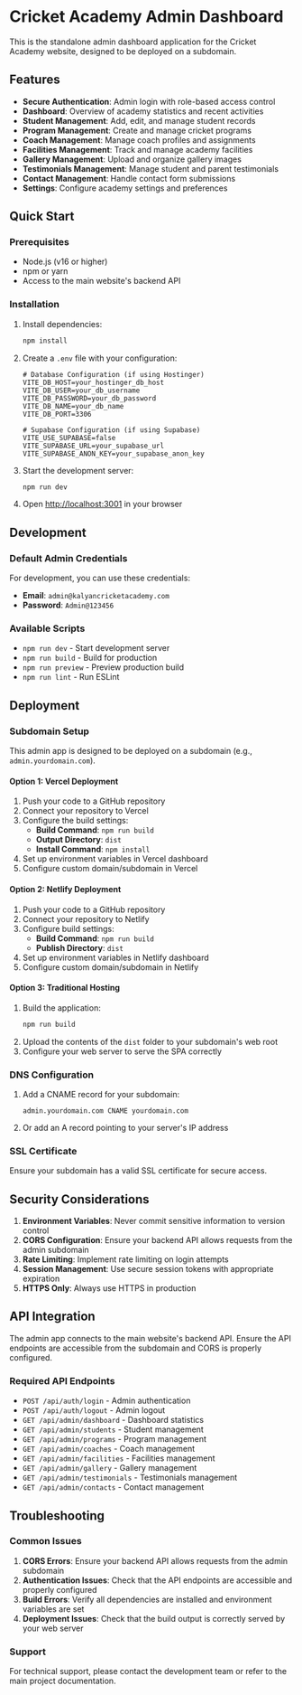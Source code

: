 # Cricket Academy Admin Dashboard

This is the standalone admin dashboard application for the Cricket Academy website, designed to be deployed on a subdomain.

## Features

- **Secure Authentication**: Admin login with role-based access control
- **Dashboard**: Overview of academy statistics and recent activities
- **Student Management**: Add, edit, and manage student records
- **Program Management**: Create and manage cricket programs
- **Coach Management**: Manage coach profiles and assignments
- **Facilities Management**: Track and manage academy facilities
- **Gallery Management**: Upload and organize gallery images
- **Testimonials Management**: Manage student and parent testimonials
- **Contact Management**: Handle contact form submissions
- **Settings**: Configure academy settings and preferences

## Quick Start

### Prerequisites

- Node.js (v16 or higher)
- npm or yarn
- Access to the main website's backend API

### Installation

1. Install dependencies:
   ```bash
   npm install
   ```

2. Create a `.env` file with your configuration:
   ```env
   # Database Configuration (if using Hostinger)
   VITE_DB_HOST=your_hostinger_db_host
   VITE_DB_USER=your_db_username
   VITE_DB_PASSWORD=your_db_password
   VITE_DB_NAME=your_db_name
   VITE_DB_PORT=3306

   # Supabase Configuration (if using Supabase)
   VITE_USE_SUPABASE=false
   VITE_SUPABASE_URL=your_supabase_url
   VITE_SUPABASE_ANON_KEY=your_supabase_anon_key
   ```

3. Start the development server:
   ```bash
   npm run dev
   ```

4. Open [http://localhost:3001](http://localhost:3001) in your browser

## Development

### Default Admin Credentials

For development, you can use these credentials:
- **Email**: `admin@kalyancricketacademy.com`
- **Password**: `Admin@123456`

### Available Scripts

- `npm run dev` - Start development server
- `npm run build` - Build for production
- `npm run preview` - Preview production build
- `npm run lint` - Run ESLint

## Deployment

### Subdomain Setup

This admin app is designed to be deployed on a subdomain (e.g., `admin.yourdomain.com`).

#### Option 1: Vercel Deployment

1. Push your code to a GitHub repository
2. Connect your repository to Vercel
3. Configure the build settings:
   - **Build Command**: `npm run build`
   - **Output Directory**: `dist`
   - **Install Command**: `npm install`
4. Set up environment variables in Vercel dashboard
5. Configure custom domain/subdomain in Vercel

#### Option 2: Netlify Deployment

1. Push your code to a GitHub repository
2. Connect your repository to Netlify
3. Configure build settings:
   - **Build Command**: `npm run build`
   - **Publish Directory**: `dist`
4. Set up environment variables in Netlify dashboard
5. Configure custom domain/subdomain in Netlify

#### Option 3: Traditional Hosting

1. Build the application:
   ```bash
   npm run build
   ```
2. Upload the contents of the `dist` folder to your subdomain's web root
3. Configure your web server to serve the SPA correctly

### DNS Configuration

1. Add a CNAME record for your subdomain:
   ```
   admin.yourdomain.com CNAME yourdomain.com
   ```
2. Or add an A record pointing to your server's IP address

### SSL Certificate

Ensure your subdomain has a valid SSL certificate for secure access.

## Security Considerations

1. **Environment Variables**: Never commit sensitive information to version control
2. **CORS Configuration**: Ensure your backend API allows requests from the admin subdomain
3. **Rate Limiting**: Implement rate limiting on login attempts
4. **Session Management**: Use secure session tokens with appropriate expiration
5. **HTTPS Only**: Always use HTTPS in production

## API Integration

The admin app connects to the main website's backend API. Ensure the API endpoints are accessible from the subdomain and CORS is properly configured.

### Required API Endpoints

- `POST /api/auth/login` - Admin authentication
- `POST /api/auth/logout` - Admin logout
- `GET /api/admin/dashboard` - Dashboard statistics
- `GET /api/admin/students` - Student management
- `GET /api/admin/programs` - Program management
- `GET /api/admin/coaches` - Coach management
- `GET /api/admin/facilities` - Facilities management
- `GET /api/admin/gallery` - Gallery management
- `GET /api/admin/testimonials` - Testimonials management
- `GET /api/admin/contacts` - Contact management

## Troubleshooting

### Common Issues

1. **CORS Errors**: Ensure your backend API allows requests from the admin subdomain
2. **Authentication Issues**: Check that the API endpoints are accessible and properly configured
3. **Build Errors**: Verify all dependencies are installed and environment variables are set
4. **Deployment Issues**: Check that the build output is correctly served by your web server

### Support

For technical support, please contact the development team or refer to the main project documentation. 
